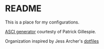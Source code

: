 # README

This is a place for my configurations.

[ASCI generator](https://patorjk.com/software/taag/) courtesty of Patrick
Gillespie.

Organization inspired by Jess Archer's
[dotfiles](https://github.com/jessarcher/dotfiles)
